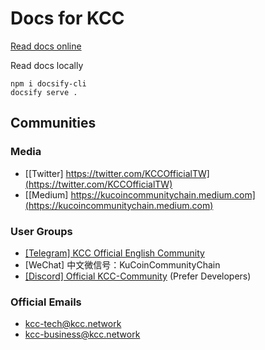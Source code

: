 # Docs for KCC

[Read docs online](https://docs.kcc.io)

Read docs locally
```
npm i docsify-cli
docsify serve .
```

## Communities

### Media
- [[Twitter] https://twitter.com/KCCOfficialTW](https://twitter.com/KCCOfficialTW)
- [[Medium] https://kucoincommunitychain.medium.com](https://kucoincommunitychain.medium.com)

### User Groups
- [[Telegram] KCC Official English Community](https://t.me/KCCOfficialEnglishCommunity)
- [WeChat] 中文微信号：KuCoinCommunityChain
- [[Discord] Official KCC-Community](https://discord.gg/H5ucJydSyd) (Prefer Developers)

### Official Emails
- [kcc-tech@kcc.network](mailto:kcc-tech@kcc.network)
- [kcc-business@kcc.network](mailto:kcc-business@kcc.network)

